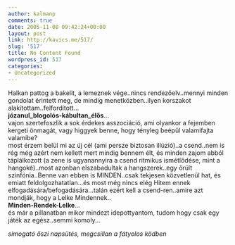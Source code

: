 ```yaml
---
author: kalmanp
comments: true
date: 2005-11-08 09:42:24+00:00
layout: post
link: http://kavics.me/517/
slug: '517'
title: No Content Found
wordpress_id: 517
categories:
- Uncategorized
---
```


Halkan pattog a bakelit, a lemeznek vége..nincs rendezőelv..mennyi minden gondolat érintett meg, de mindig menetközben..ilyen korszakot alakítottam..felfordított...  
**józanul_blogolós-kábultan_élős**...  
vajon szertefoszlik a sok érdekes asszociáció, ami olyankor a fejemben kergeti önmagát, vagy higgyek benne, hogy tényleg beépül valamifajta valamibe?  
most érzem belül mi az új cél (ami persze biztosan illúzió)..a csend..nem is rég még azért nem kellett mert mindig bennem élt, és minden zajom abból táplálkozott (a zene is ugyanannyira a csend ritmikus ismétlődése, mint a hangoké)..most azonban elszabadultak a hangszerek..egy őrült szinfónia..Benne van ebben is MINDEN..csak tekjesen közvetlenül hat, és emiatt feldolgozhatatlan...és most még nincs elég Hitem ennek elfogadására/befogadására...talán ezért kell a csend-ren..amire azt mondják, hogy a Lelke Mindennek..  
**Minden-Rendek-Lelke**...  
és már a pillanatban mikor mindezt idepottyantom, tudom hogy csak egy játék az egész..semmi komoly...  
  
_simogató őszi napsütés, megcsillan a fátyolos ködben_
